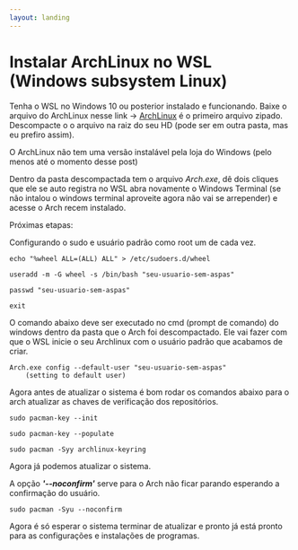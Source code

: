 ```yaml
---
layout: landing
---
```


# Instalar ArchLinux no WSL (Windows subsystem Linux)

Tenha o WSL no Windows 10 ou posterior instalado e funcionando. Baixe o arquivo do ArchLinux nesse link -> [ArchLinux](https://github.com/yuk7/ArchWSL/releases/tag/22.3.18.0) é o primeiro arquivo zipado. Descompacte o o arquivo na raiz do seu HD (pode ser em outra pasta, mas eu prefiro assim).&#x20;

O ArchLinux não tem uma versão instalável pela loja do Windows (pelo menos até o momento desse post)

Dentro da pasta descompactada tem o arquivo _Arch.exe_, dê dois cliques que ele se auto registra no WSL abra novamente o Windows Terminal (se não intalou o windows terminal aproveite agora não vai se arrepender) e acesse o Arch recem instalado.

Próximas etapas:

Configurando o sudo e usuário padrão como root um de cada vez.

```
echo "%wheel ALL=(ALL) ALL" > /etc/sudoers.d/wheel

useradd -m -G wheel -s /bin/bash "seu-usuario-sem-aspas"

passwd "seu-usuario-sem-aspas"

exit
```

O comando abaixo deve ser executado no cmd (prompt de comando) do windows dentro da pasta que o Arch foi descompactado. Ele vai fazer com que o WSL inicie o seu Archlinux com o usuário padrão que acabamos de criar.

```
Arch.exe config --default-user "seu-usuario-sem-aspas"
    (setting to default user)
```

Agora antes de atualizar o sistema é bom rodar os comandos abaixo para o arch atualizar as chaves de verificação dos repositórios.

```
sudo pacman-key --init

sudo pacman-key --populate

sudo pacman -Syy archlinux-keyring
```

Agora já podemos atualizar o sistema.

A opção _**'--noconfirm'**_ serve para o Arch não ficar parando esperando a confirmação do usuário.

```
sudo pacman -Syu --noconfirm
```

Agora é só esperar o sistema terminar de atualizar e pronto já está pronto para as configurações e instalações de programas.

